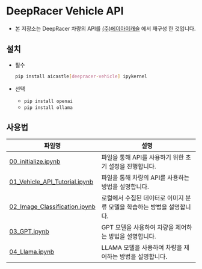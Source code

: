 # DeepRacer Vehicle API

- 본 저장소는 DeepRacer 차량의 API를 [(주)에이아이캐슬](https://aicastle.io) 에서 재구성 한 것입니다.

## 설치
- 필수
    ```bash
    pip install aicastle[deepracer-vehicle] ipykernel
    ```

- 선택
    - `pip install openai`
    - `pip install ollama`

## 사용법

| 파일명 | 설명 |
| --- | --- |
| [00_initialize.ipynb](./00_initialize.ipynb) | 파일을 통해 API를 사용하기 위한 초기 설정을 진행합니다. |
| [01_Vehicle_API_Tutorial.ipynb](./01_Vehicle_API_Tutorial.ipynb) | 파일을 통해 차량의 API를 사용하는 방법을 설명합니다. |
| [02_Image_Classification.ipynb](./02_Image_Classification.ipynb) | 로컬에서 수집된 데이터로 이미지 분류 모델을 학습하는 방법을 설명합니다. |
| [03_GPT.ipynb](./03_GPT.ipynb) | GPT 모델을 사용하여 차량을 제어하는 방법을 설명합니다. |
| [04_Llama.ipynb](./04_Llama.ipynb) | LLAMA 모델을 사용하여 차량을 제어하는 방법을 설명합니다. |

